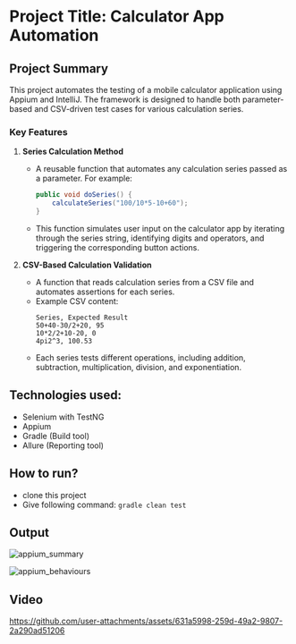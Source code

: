 # Project Title: Calculator App Automation 

## Project Summary

This project automates the testing of a mobile calculator application using Appium and IntelliJ. The framework is designed to handle both parameter-based and CSV-driven test cases for various calculation series.

### Key Features

1. **Series Calculation Method**
   - A reusable function that automates any calculation series passed as a parameter. For example:
     ```java
     public void doSeries() {
         calculateSeries("100/10*5-10+60");
     }
     ```
   - This function simulates user input on the calculator app by iterating through the series string, identifying digits and operators, and triggering the corresponding button actions.

2. **CSV-Based Calculation Validation**
   - A function that reads calculation series from a CSV file and automates assertions for each series.
   - Example CSV content:
     ```
     Series, Expected Result
     50+40-30/2+20, 95
     10*2/2+10-20, 0
     4pi2^3, 100.53
     ```
   - Each series tests different operations, including addition, subtraction, multiplication, division, and exponentiation.

## Technologies used:
- Selenium with TestNG
- Appium
- Gradle (Build tool)
- Allure (Reporting tool)

## How to run?
- clone this project
- Give following command:
``` gradle clean test ```

## Output 

![appium_summary](https://github.com/user-attachments/assets/abd2ea9a-9775-476f-817c-56718a9660e6)

![appium_behaviours](https://github.com/user-attachments/assets/66f825a5-ac15-492a-939e-8728e84b0af5)

## Video 

https://github.com/user-attachments/assets/631a5998-259d-49a2-9807-2a290ad51206




